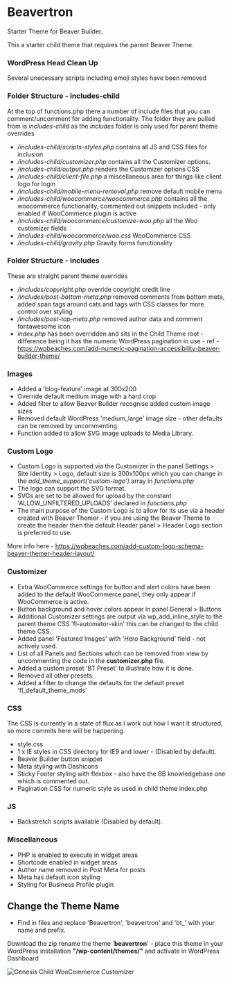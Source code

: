 # Beavertron
Starter Theme for Beaver Builder.

This a starter child theme that requires the parent Beaver Theme.

### WordPress Head Clean Up
Several unecessary scripts including emoji styles have been removed


### Folder Structure - includes-child
At the top of functions.php there a number of include files that you can comment/uncomment for adding functionality. The folder they are pulled from is *includes-child* as the *includes* folder is only used for parent theme overrides
- */includes-child/scripts-styles.php* contains all JS and CSS files for inclusion
- */includes-child/customizer.php* contains all the Customizer options.
- */includes-child/output.php* renders the Customizer options CSS
- */includes-child/client-file.php* a miscellaneous area for things like client logo for login
- */includes-child/mobile-menu-removal.php* remove default mobile menu 
- */includes-child/woocommerce/woocommerce.php* contains all the woocommerce functionality, commented out snippets included - only enabled if WooCommerce plugin is active
- */includes-child/woocommerce/customize-woo.php* all the Woo customizer fields
- */includes-child/woocommerce/woo.css* WooCommerce CSS
- */includes-child/gravity.php* Gravity forms functionality


### Folder Structure - includes
These are straight parent theme overrides
- */includes/copyright.php* override copyright credit line
- */includes/post-bottom-meta.php* removed comments from bottom meta, added span tags around cats and tags with CSS classes for more control over styling
- */includes/post-top-meta.php* removed author data and comment fontawesome icon
- *index.php* has been overridden and sits in the Child Theme root - difference being it has the numeric WordPress pagination in use - ref - https://wpbeaches.com/add-numeric-pagination-accessibility-beaver-builder-theme/


### Images
- Added a 'blog-feature' image at 300x200
- Override default medium image with a hard crop
- Added filter to allow Beaver Builder recognise added custom image sizes
- Removed default WordPress 'medium_large' image size - other defaults can be removed by uncommenting
- Function added to allow SVG image uploads to Media Library.


### Custom Logo
- Custom Logo is supported via the Customizer in the panel Settings > Site Identity > Logo, default size is 300x100px which you can change in the *add_theme_support('custom-logo')* array in *functions.php*
- The logo can support the SVG format.
- SVGs are set to be allowed for upload by the constant 'ALLOW_UNFILTERED_UPLOADS' declared in *functions.php*
- The main purpose of the Custom Logo is to allow for its use via a header created with Beaver Themer - if you are using the Beaver Theme to create the header then the default Header panel > Header Logo section is preferred to use.

More info here - https://wpbeaches.com/add-custom-logo-schema-beaver-themer-header-layout/


### Customizer
- Extra WooCommerce settings for button and alert colors have been added to the default WooCommerce panel, they only appear if WooCommerce is active.
- Button background and hover colors appear in panel General > Buttons
- Additional Customizer settings are output via wp_add_inline_style to the parent theme CSS 'fl-automator-skin' this can be changed to the child theme CSS.
- Added panel 'Featured Images' with 'Hero Background' field - not actively used.
- List of all Panels and Sections which can be removed from view by uncommenting the code in the **customizer.php** file.
- Added a custom preset 'BT Preset' to illustrate how it is done.
- Removed all other presets.
- Added a filter to change the defaults for the default preset 'fl_default_theme_mods'


### CSS
The CSS is currently in a state of flux as I work out how I want it structured, so more commits here will be happening.
- style.css
- 1 x IE styles in CSS directory for IE9 and lower - (Disabled by default).
- Beaver Builder button snippet
- Meta styling with Dashicons
- Sticky Footer styling with flexbox - also have the BB knowledgebase one which is commented out.
- Pagination CSS for numeric style as used in child theme index.php


### JS
- Backstretch scripts available (Disabled by default).


### Miscellaneous
- PHP is enabled to execute in widget areas
- Shortcode enabled in widget areas
- Author name removed in Post Meta for posts
- Meta has default icon styling
- Styling for Business Profile plugin


## Change the Theme Name
- Find in files and replace 'Beavertron', 'beavertron' and 'bt_' with your name and prefix.

Download the zip rename the theme '**beavertron**' - place this theme in your WordPress installation **"/wp-content/themes/"** and activate in WordPress Dashboard



![Genesis Child WooCommerce Customizer](https://wpbeaches.com/images/woocommerce-customizer.png)

